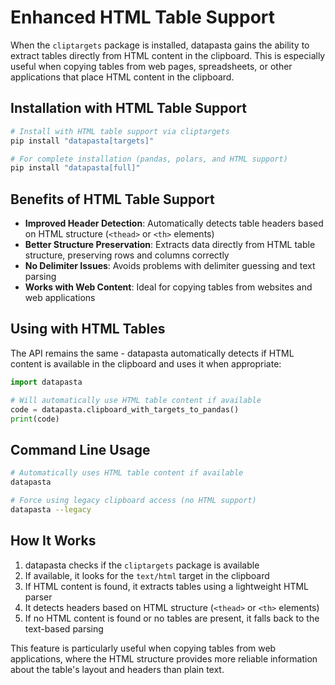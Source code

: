 # Enhanced HTML Table Support

When the `cliptargets` package is installed, datapasta gains the ability to extract tables directly from HTML content in the clipboard. This is especially useful when copying tables from web pages, spreadsheets, or other applications that place HTML content in the clipboard.

## Installation with HTML Table Support

```bash
# Install with HTML table support via cliptargets
pip install "datapasta[targets]"

# For complete installation (pandas, polars, and HTML support)
pip install "datapasta[full]"
```

## Benefits of HTML Table Support

- **Improved Header Detection**: Automatically detects table headers based on HTML structure (`<thead>` or `<th>` elements)
- **Better Structure Preservation**: Extracts data directly from HTML table structure, preserving rows and columns correctly
- **No Delimiter Issues**: Avoids problems with delimiter guessing and text parsing
- **Works with Web Content**: Ideal for copying tables from websites and web applications

## Using with HTML Tables

The API remains the same - datapasta automatically detects if HTML content is available in the clipboard and uses it when appropriate:

```python
import datapasta

# Will automatically use HTML table content if available
code = datapasta.clipboard_with_targets_to_pandas()
print(code)
```

## Command Line Usage

```bash
# Automatically uses HTML table content if available
datapasta

# Force using legacy clipboard access (no HTML support)
datapasta --legacy
```

## How It Works

1. datapasta checks if the `cliptargets` package is available
2. If available, it looks for the `text/html` target in the clipboard
3. If HTML content is found, it extracts tables using a lightweight HTML parser
4. It detects headers based on HTML structure (`<thead>` or `<th>` elements)
5. If no HTML content is found or no tables are present, it falls back to the text-based parsing

This feature is particularly useful when copying tables from web applications, where the HTML structure provides more reliable information about the table's layout and headers than plain text.
